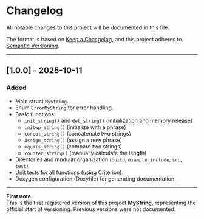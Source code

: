 # Changelog

All notable changes to this project will be documented in this file.

The format is based on [Keep a Changelog](https://keepachangelog.com/en/1.1.0/),
and this project adheres to [Semantic Versioning](https://semver.org/spec/v2.0.0.html).

---

## [1.0.0] - 2025-10-11
### Added
- Main struct `MyString`.
- Enum `ErrorMyString` for error handling.
- Basic functions:
  - `init_string()` and `del_string()` (initialization and memory release)
  - `initwp_string()` (initialize with a phrase)
  - `concat_string()` (concatenate two strings)
  - `assign_string()` (assign a new phrase)
  - `equals_string()` (compare two strings)
  - `counter_string()` (manually calculate the length)
- Directories and modular organization (`build`, `example`, `include`, `src`, `test`).
- Unit tests for all functions (using Criterion).
- Doxygen configuration (Doxyfile) for generating documentation.

---

**First note:**  
This is the first registered version of this project **MyString**, representing the official start of versioning. Previous versions were not documented.
